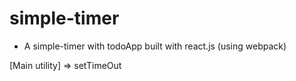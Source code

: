 # simple-timer
- A simple-timer with todoApp built with react.js (using webpack)

[Main utility]
=> setTimeOut

